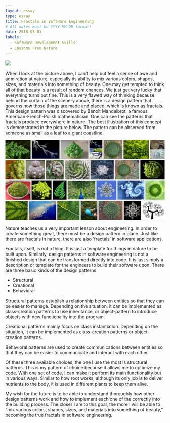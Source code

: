 ```yaml
---
layout: essay
type: essay
title: Fractals in Software Engineering
# All dates must be YYYY-MM-DD format!
date: 2018-05-01
labels:
  - Software Development Skills
  - Lessons From Nature
---
```

<div>
  <img class="ui big left image" src="../images/nature.jpg">
</div>

When I look at the picture above, I can’t help but feel a sense of awe and admiration at nature, especially its ability to mix various colors, shapes, sizes, and materials into something of beauty. One may get tempted to think all of that beauty is a result of random chances. We just get very lucky that everything turns out fine. This is a very flawed way of thinking because behind the curtain of the scenery above, there is a design pattern that governs how those things are made and placed, which is known as fractals. This design pattern was discovered by Benoît Mandelbrot, a famous American-French-Polish mathematician. One can see the patterns that fractals produce everywhere in nature. The best illustration of this concept is demonstrated in the picture below. The pattern can be observed from someone as small as a leaf to a giant coastline.

<div>
  <img class="ui big left image" src="../images/fractals.jpeg">
</div>

Nature teaches us a very important lesson about engineering. In order to create something great, there must be a design pattern in place. Just like there are fractals in nature, there are also ‘fractals’ in software applications. 

Fractals, itself, is not a thing. It is just a template for things in nature to be built upon. Similarly, design patterns in software engineering is not a finished design that can be transformed directly into code. It is just simply a description or template for the engineers to build their software upon. There are three basic kinds of the design patterns.

* Structural
* Creational
* Behavioral

Structural patterns establish a relationship between entities so that they can be easier to manage. Depending on the situation, it can be implemented as class-creation patterns to use inheritance, or object-pattern to introduce objects with new functionality into the program.

Creational patterns mainly focus on class instantiation. Depending on the situation, it can be implemented as class-creation patterns or object-creation patterns.

Behavioral patterns are used to create communications between entities so that they can be easier to communicate and interact with each other.

Of these three available choices, the one I use the most is structural patterns. This is my pattern of choice because it allows me to optimize my code. With one set of code, I can make it perform its main functionality but in various ways. Similar to how root works, although its only job is to deliver nutrients to the body, it is used in different plants to keep them alive.

My wish for the future is to be able to understand thoroughly how other design patterns work and how to implement each one of the correctly into the building process. The closer I am to this goal, the more I will be able to “mix various colors, shapes, sizes, and materials into something of beauty,” becoming the true fractals in software engineering.
